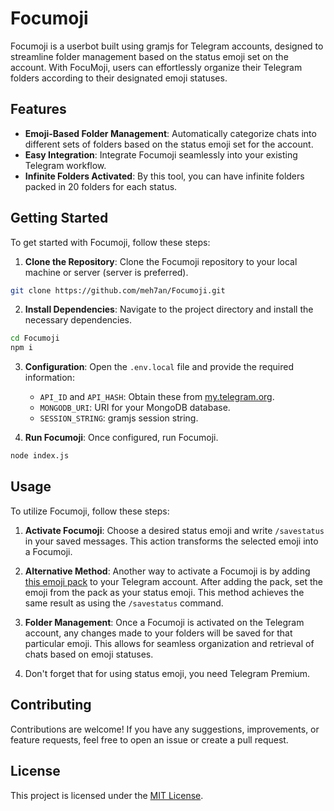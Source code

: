 # Focumoji

Focumoji is a userbot built using gramjs for Telegram accounts, designed to streamline folder management based on the status emoji set on the account. With FocuMoji, users can effortlessly organize their Telegram folders according to their designated emoji statuses.

## Features

- **Emoji-Based Folder Management**: Automatically categorize chats into different sets of folders based on the status emoji set for the account.
- **Easy Integration**: Integrate Focumoji seamlessly into your existing Telegram workflow.
- **Infinite Folders Activated**: By this tool, you can have infinite folders packed in 20 folders for each status.

## Getting Started

To get started with Focumoji, follow these steps:

1. **Clone the Repository**: Clone the Focumoji repository to your local machine or server (server is preferred).

```bash
git clone https://github.com/meh7an/Focumoji.git
```

2. **Install Dependencies**: Navigate to the project directory and install the necessary dependencies.

```bash
cd Focumoji
npm i
```

3. **Configuration**: Open the `.env.local` file and provide the required information:

   - `API_ID` and `API_HASH`: Obtain these from [my.telegram.org](https://my.telegram.org).
   - `MONGODB_URI`: URI for your MongoDB database.
   - `SESSION_STRING`: gramjs session string.

4. **Run Focumoji**: Once configured, run Focumoji.

```bash
node index.js
```

## Usage

To utilize Focumoji, follow these steps:

1. **Activate Focumoji**: Choose a desired status emoji and write `/savestatus` in your saved messages. This action transforms the selected emoji into a Focumoji.

2. **Alternative Method**: Another way to activate a Focumoji is by adding [this emoji pack](https://t.me/addemoji/ApplyFocus) to your Telegram account. After adding the pack, set the emoji from the pack as your status emoji. This method achieves the same result as using the `/savestatus` command.

3. **Folder Management**: Once a Focumoji is activated on the Telegram account, any changes made to your folders will be saved for that particular emoji. This allows for seamless organization and retrieval of chats based on emoji statuses.

4. Don't forget that for using status emoji, you need Telegram Premium.


## Contributing

Contributions are welcome! If you have any suggestions, improvements, or feature requests, feel free to open an issue or create a pull request.

## License

This project is licensed under the [MIT License](LICENSE).
